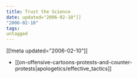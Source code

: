 ```yaml
---
title: Trust the Science
date: updated="2006-02-10"]]
"2006-02-10"
tags:
untagged
---
```

[[!meta updated="2006-02-10"]]
* [[on-offensive-cartoons-protests-and-counter-protests|apologetics/effective_tactics]]
